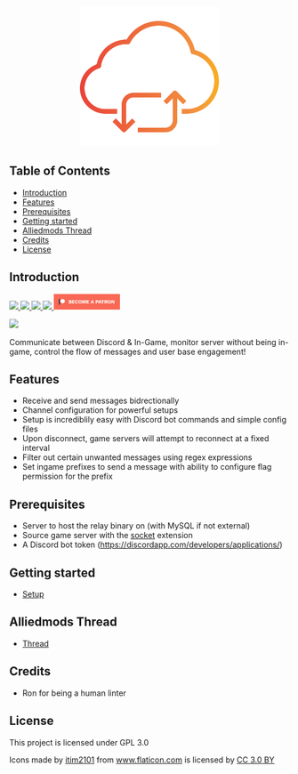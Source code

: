 <p align="center">
    <img src="assets/logo/cloud-computing.svg" width="250">
</p>

<!-- START doctoc generated TOC please keep comment here to allow auto update -->
<!-- DON'T EDIT THIS SECTION, INSTEAD RE-RUN doctoc TO UPDATE -->
## Table of Contents

- [Introduction](#introduction)
- [Features](#features)
- [Prerequisites](#prerequisites)
- [Getting started](#getting-started)
- [Alliedmods Thread](#alliedmods-thread)
- [Credits](#credits)
- [License](#license)

<!-- END doctoc generated TOC please keep comment here to allow auto update -->

## Introduction

<p>
    <a href="https://travis-ci.com/rumblefrog/source-chat-relay">
        <img src="https://img.shields.io/travis/com/rumblefrog/source-chat-relay.svg?style=for-the-badge">
    </a>
    <a href="https://discord.gg/TZ4BsrQ">
        <img src="https://img.shields.io/discord/443915420324331521.svg?style=for-the-badge">
    </a>
    <a href="https://github.com/rumblefrog/source-chat-relay/issues">
        <img src="https://img.shields.io/github/issues/rumblefrog/source-chat-relay.svg?style=for-the-badge">
    </a>
    <a href="https://github.com/rumblefrog/source-chat-relay/blob/master/LICENSE">
        <img src="https://img.shields.io/github/license/rumblefrog/source-chat-relay.svg?style=for-the-badge">
    </a>
    <a href="https://www.patreon.com/bePatron?u=962681">
        <img src="assets/become_a_patron_button.png" height="28">
    </a>
</p>

<img src="assets/preview.gif">

Communicate between Discord & In-Game, monitor server without being in-game, control the flow of messages and user base engagement!

## Features
 - Receive and send messages bidrectionally
 - Channel configuration for powerful setups
 - Setup is incrediblily easy with Discord bot commands and simple config files
 - Upon disconnect, game servers will attempt to reconnect at a fixed interval
 - Filter out certain unwanted messages using regex expressions
 - Set ingame prefixes to send a message with ability to configure flag permission for the prefix

## Prerequisites
 - Server to host the relay binary on (with MySQL if not external)
 - Source game server with the [socket](https://forums.alliedmods.net/showthread.php?t=67640) extension
 - A Discord bot token (https://discordapp.com/developers/applications/)

## Getting started
 - [Setup](https://rumblefrog.gitbook.io/source-chat-relay/getting-started/setup)

## Alliedmods Thread
 - [Thread](https://forums.alliedmods.net/showthread.php?t=311079)

## Credits
 - Ron for being a human linter

## License

This project is licensed under GPL 3.0

Icons made by <a href="https://www.flaticon.com/authors/itim2101" title="itim2101">itim2101</a> from <a href="https://www.flaticon.com/" title="Flaticon">www.flaticon.com</a> is licensed by <a href="http://creativecommons.org/licenses/by/3.0/" title="Creative Commons BY 3.0" target="_blank">CC 3.0 BY</a>